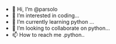- 👋 Hi, I’m @parsolo
- 👀 I’m interested in coding...
- 🌱 I’m currently learning  python ...
- 💞️ I’m looking to collaborate on python...
- 📫 How to reach me .python..

<!---
parsolo/parsolo is a ✨ special ✨ repository because its `README.md` (this file) appears on your GitHub profile.
You can click the Preview link to take a look at your changes.
--->
